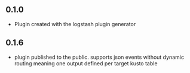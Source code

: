 ## 0.1.0
  - Plugin created with the logstash plugin generator
## 0.1.6
  - plugin published to the public. supports json events without dynamic routing meaning one output defined per target kusto table
